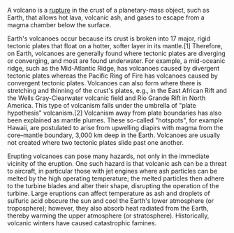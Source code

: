 A volcano is a [rupture](https://en.wikipedia.org/wiki/Fracture#Ductile_fracture) in the crust of a planetary-mass object, such as Earth, that allows hot lava, volcanic ash, and gases to escape from a magma chamber below the surface.

Earth's volcanoes occur because its crust is broken into 17 major, rigid tectonic plates that float on a hotter, softer layer in its mantle.[1] Therefore, on Earth, volcanoes are generally found where tectonic plates are diverging or converging, and most are found underwater. For example, a mid-oceanic ridge, such as the Mid-Atlantic Ridge, has volcanoes caused by divergent tectonic plates whereas the Pacific Ring of Fire has volcanoes caused by convergent tectonic plates. Volcanoes can also form where there is stretching and thinning of the crust's plates, e.g., in the East African Rift and the Wells Gray-Clearwater volcanic field and Rio Grande Rift in North America. This type of volcanism falls under the umbrella of "plate hypothesis" volcanism.[2] Volcanism away from plate boundaries has also been explained as mantle plumes. These so-called "hotspots", for example Hawaii, are postulated to arise from upwelling diapirs with magma from the core–mantle boundary, 3,000 km deep in the Earth. Volcanoes are usually not created where two tectonic plates slide past one another.

Erupting volcanoes can pose many hazards, not only in the immediate vicinity of the eruption. One such hazard is that volcanic ash can be a threat to aircraft, in particular those with jet engines where ash particles can be melted by the high operating temperature; the melted particles then adhere to the turbine blades and alter their shape, disrupting the operation of the turbine. Large eruptions can affect temperature as ash and droplets of sulfuric acid obscure the sun and cool the Earth's lower atmosphere (or troposphere); however, they also absorb heat radiated from the Earth, thereby warming the upper atmosphere (or stratosphere). Historically, volcanic winters have caused catastrophic famines.

